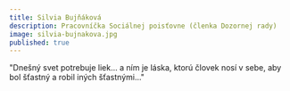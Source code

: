 ```yaml
---
title: Silvia Bujňáková 
description: Pracovníčka Sociálnej poisťovne (členka Dozornej rady)
image: silvia-bujnakova.jpg
published: true
---
```

"Dnešný svet potrebuje liek... a ním je láska, ktorú človek nosí v sebe, aby bol šťastný a robil iných šťastnými..."
